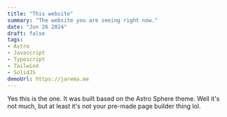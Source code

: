 ```yaml
---
title: "This website"
summary: "The website you are seeing right now."
date: "Jun 26 2024"
draft: false
tags:
- Astro
- Javascript
- Typescript
- Tailwind
- SolidJS
demoUrl: https://jarema.me
---
```


Yes this is the one. It was built based on the Astro Sphere theme. Well it's not much, but at least it's not your pre-made page builder thing lol.
